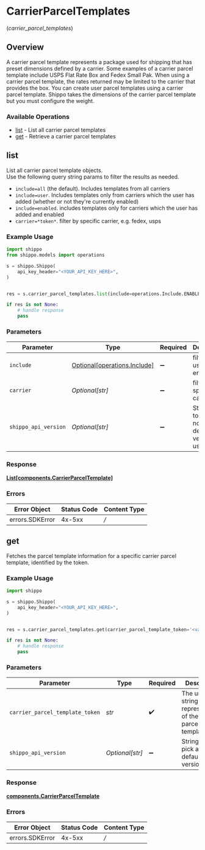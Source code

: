 # CarrierParcelTemplates
(*carrier_parcel_templates*)

## Overview

A carrier parcel template represents a package used for shipping that has preset dimensions defined by a carrier. Some examples of a carrier parcel template include USPS Flat Rate Box and Fedex Small Pak. When using a carrier parcel template, the rates returned may be limited to the carrier that provides the box. You can create user parcel templates using a carrier parcel template. Shippo takes the dimensions of the carrier parcel template but you must configure the weight.

<SchemaDefinition schemaRef="#/components/schemas/CarrierParcelTemplate"/>

### Available Operations

* [list](#list) - List all carrier parcel templates
* [get](#get) - Retrieve a carrier parcel templates

## list

List all carrier parcel template objects. <br> Use the following query string params to filter the results as needed. <br> <ul> <li>`include=all` (the default). Includes templates from all carriers </li> <li>`include=user`. Includes templates only from carriers which the user has added (whether or not they're currently enabled) </li> <li>`include=enabled`. includes templates only for carriers which the user has added and enabled </li> <li>`carrier=*token*`. filter by specific carrier, e.g. fedex, usps </li> </ul>

### Example Usage

```python
import shippo
from shippo.models import operations

s = shippo.Shippo(
    api_key_header="<YOUR_API_KEY_HERE>",
)


res = s.carrier_parcel_templates.list(include=operations.Include.ENABLED, carrier='<value>', shippo_api_version='<value>')

if res is not None:
    # handle response
    pass

```

### Parameters

| Parameter                                                          | Type                                                               | Required                                                           | Description                                                        |
| ------------------------------------------------------------------ | ------------------------------------------------------------------ | ------------------------------------------------------------------ | ------------------------------------------------------------------ |
| `include`                                                          | [Optional[operations.Include]](../../models/operations/include.md) | :heavy_minus_sign:                                                 | filter by user or enabled                                          |
| `carrier`                                                          | *Optional[str]*                                                    | :heavy_minus_sign:                                                 | filter by specific carrier                                         |
| `shippo_api_version`                                               | *Optional[str]*                                                    | :heavy_minus_sign:                                                 | String used to pick a non-default API version to use               |


### Response

**[List[components.CarrierParcelTemplate]](../../models/.md)**
### Errors

| Error Object    | Status Code     | Content Type    |
| --------------- | --------------- | --------------- |
| errors.SDKError | 4x-5xx          | */*             |

## get

Fetches the parcel template information for a specific carrier parcel template, identified by the token.

### Example Usage

```python
import shippo

s = shippo.Shippo(
    api_key_header="<YOUR_API_KEY_HERE>",
)


res = s.carrier_parcel_templates.get(carrier_parcel_template_token='<value>', shippo_api_version='<value>')

if res is not None:
    # handle response
    pass

```

### Parameters

| Parameter                                                       | Type                                                            | Required                                                        | Description                                                     |
| --------------------------------------------------------------- | --------------------------------------------------------------- | --------------------------------------------------------------- | --------------------------------------------------------------- |
| `carrier_parcel_template_token`                                 | *str*                                                           | :heavy_check_mark:                                              | The unique string representation of the carrier parcel template |
| `shippo_api_version`                                            | *Optional[str]*                                                 | :heavy_minus_sign:                                              | String used to pick a non-default API version to use            |


### Response

**[components.CarrierParcelTemplate](../../models/components/carrierparceltemplate.md)**
### Errors

| Error Object    | Status Code     | Content Type    |
| --------------- | --------------- | --------------- |
| errors.SDKError | 4x-5xx          | */*             |
